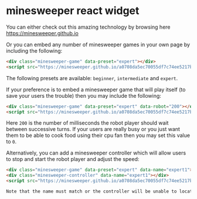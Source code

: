 # minesweeper react widget

You can either check out this amazing technology by browsing here https://minesweeper.github.io

Or you can embed any number of minesweeper games in your own page by including the following:

```html
<div class="minesweeper-game" data-preset="expert"></div>
<script src="https://minesweeper.github.io/a0708da5ec70055df7c74ee5217bb0eccfcb5e05.js"></script>
```

The following presets are available: `beginner`, `intermediate` and `expert`.

If your preference is to embed a minesweeper game that will play itself (to save your users the trouble) then you may include the following:

```html
<div class="minesweeper-game" data-preset="expert" data-robot="200"></div>
<script src="https://minesweeper.github.io/a0708da5ec70055df7c74ee5217bb0eccfcb5e05.js"></script>
```

Here `200` is the number of milliseconds the robot player should wait between successive turns.  If your users are really busy or you just want them to be able to cook food using their cpu fan then you may set this value to `0`.

Alternatively, you can add a minesweeper controller which will allow users to stop and start the robot player and adjust the speed:

```html
<div class="minesweeper-game" data-preset="expert" data-name="expert1"></div>
<div class="minesweeper-controller" data-name="expert1"></div>
<script src="https://minesweeper.github.io/a0708da5ec70055df7c74ee5217bb0eccfcb5e05.js"></script>

Note that the name must match or the controller will be unable to locate the minesweeper game.
```


